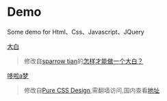 # Demo

Some demo for Html、Css、Javascript、JQuery

[大白](https://jsfiddle.net/rubatong/2oyLc2av/embedded/result/)
>修改自[sparrow tian](http://www.zhihu.com/people/sparrow-tian)的[怎样才能做一个大白？](http://zhi.hu/h2wo)

[哆啦a梦](https://jsfiddle.net/rubatong/99j0zc2d/embedded/result/)
>修改自[Pure CSS Design](http://purecss3.net/doraemon/doraemon_css3.html),需翻墙访问,国内查看[地址](http://mijiale.me/dora.html)
